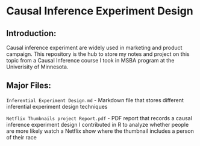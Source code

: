 # Causal Inference Experiment Design

## Introduction:

Causal inference experiment are widely used in marketing and product campaign. This repository is the hub to store my notes and project on this topic from a Causal Inference course I took in MSBA program at the Univerisity of Minnesota. 

## Major Files:

`Inferential Experiment Design.md` - Markdown file that stores different inferential experiment design techniques

`Netflix Thumbnails project Report.pdf` - PDF report that records a causal inference experiment design I contributed in R to analyze whether people are more likely watch a Netflix show where the thumbnail includes a person of their race


